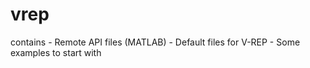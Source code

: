 # vrep
contains 
    -  Remote API files (MATLAB)
    -  Default files for V-REP
    -  Some examples to start with
    
